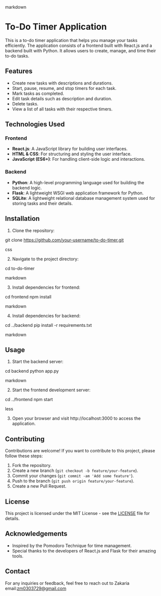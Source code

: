 markdown

# To-Do Timer Application

This is a to-do timer application that helps you manage your tasks efficiently. The application consists of a frontend built with React.js and a backend built with Python. It allows users to create, manage, and time their to-do tasks.

## Features

- Create new tasks with descriptions and durations.
- Start, pause, resume, and stop timers for each task.
- Mark tasks as completed.
- Edit task details such as description and duration.
- Delete tasks.
- View a list of all tasks with their respective timers.

## Technologies Used

### Frontend

- **React.js**: A JavaScript library for building user interfaces.
- **HTML & CSS**: For structuring and styling the user interface.
- **JavaScript (ES6+)**: For handling client-side logic and interactions.

### Backend

- **Python**: A high-level programming language used for building the backend logic.
- **Flask**: A lightweight WSGI web application framework for Python.
- **SQLite**: A lightweight relational database management system used for storing tasks and their details.

## Installation

1. Clone the repository:

git clone https://github.com/your-username/to-do-timer.git

css


2. Navigate to the project directory:

cd to-do-timer

markdown


3. Install dependencies for frontend:

cd frontend
npm install

markdown


4. Install dependencies for backend:

cd ../backend
pip install -r requirements.txt

markdown


## Usage

1. Start the backend server:

cd backend
python app.py

markdown


2. Start the frontend development server:

cd ../frontend
npm start

less


3. Open your browser and visit http://localhost:3000 to access the application.

## Contributing

Contributions are welcome! If you want to contribute to this project, please follow these steps:

1. Fork the repository.
2. Create a new branch (`git checkout -b feature/your-feature`).
3. Commit your changes (`git commit -am 'Add some feature'`).
4. Push to the branch (`git push origin feature/your-feature`).
5. Create a new Pull Request.

## License

This project is licensed under the MIT License - see the [LICENSE](LICENSE) file for details.

## Acknowledgements

- Inspired by the Pomodoro Technique for time management.
- Special thanks to the developers of React.js and Flask for their amazing tools.

## Contact

For any inquiries or feedback, feel free to reach out to Zakaria email:zm0303729@gmail.com
